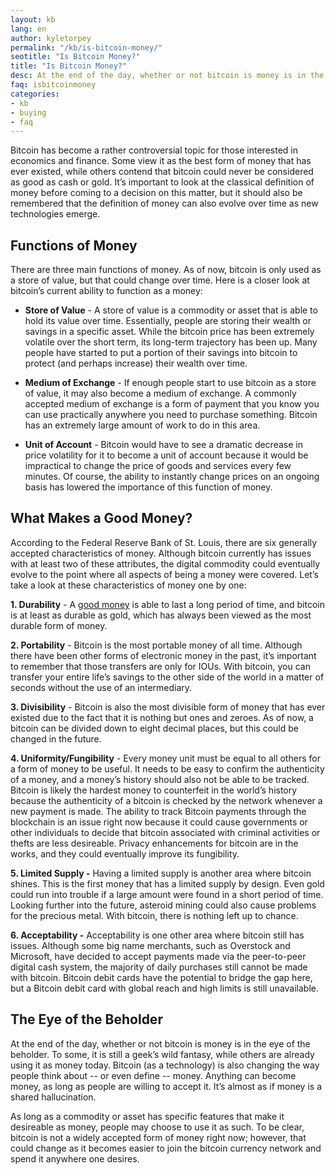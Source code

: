 ```yaml
---
layout: kb
lang: en
author: kyletorpey
permalink: "/kb/is-bitcoin-money/"
seotitle: "Is Bitcoin Money?"
title: "Is Bitcoin Money?"
desc: At the end of the day, whether or not bitcoin is money is in the eye of the beholder. But, Bitcoin is changing the way people think about money.
faq: isbitcoinmoney
categories: 
- kb
- buying
- faq
---
```

Bitcoin has become a rather controversial topic for those interested in economics and finance. Some view it as the best form of money that has ever existed, while others contend that bitcoin could never be considered as good as cash or gold. It’s important to look at the classical definition of money before coming to a decision on this matter, but it should also be remembered that the definition of money can also evolve over time as new technologies emerge.

## Functions of Money

There are three main functions of money. As of now, bitcoin is only used as a store of value, but that could change over time. Here is a closer look at bitcoin’s current ability to function as a money:

* **Store of Value** - A store of value is a commodity or asset that is able to hold its value over time. Essentially, people are storing their wealth or savings in a specific asset. While the bitcoin price has been extremely volatile over the short term, its long-term trajectory has been up. Many people have started to put a portion of their savings into bitcoin to protect (and perhaps increase) their wealth over time.

* **Medium of Exchange** - If enough people start to use bitcoin as a store of value, it may also become a medium of exchange. A commonly accepted medium of exchange is a form of payment that you know you can use practically anywhere you need to purchase something. Bitcoin has an extremely large amount of work to do in this area.

* **Unit of Account** - Bitcoin would have to see a dramatic decrease in price volatility for it to become a unit of account because it would be impractical to change the price of goods and services every few minutes. Of course, the ability to instantly change prices on an ongoing basis has lowered the importance of this function of money.

## What Makes a Good Money?

According to the Federal Reserve Bank of St. Louis, there are six generally accepted characteristics of money. Although bitcoin currently has issues with at least two of these attributes, the digital commodity could eventually evolve to the point where all aspects of being a money were covered. Let’s take a look at these characteristics of money one by one:

**1.	Durability** - A [good money](/kb/why-bitcoin-is-good-money/) is able to last a long period of time, and bitcoin is at least as durable as gold, which has always been viewed as the most durable form of money.

**2.	Portability** - Bitcoin is the most portable money of all time. Although there have been other forms of electronic money in the past, it’s important to remember that those transfers are only for IOUs. With bitcoin, you can transfer your entire life’s savings to the other side of the world in a matter of seconds without the use of an intermediary.

**3.	Divisibility** - Bitcoin is also the most divisible form of money that has ever existed due to the fact that it is nothing but ones and zeroes. As of now, a bitcoin can be divided down to eight decimal places, but this could be changed in the future.

**4.	Uniformity/Fungibility** - Every money unit must be equal to all others for a form of money to be useful. It needs to be easy to confirm the authenticity of a money, and a money’s history should also not be able to be tracked. Bitcoin is likely the hardest money to counterfeit in the world’s history because the authenticity of a bitcoin is checked by the network whenever a new payment is made. The ability to track Bitcoin payments through the blockchain is an issue right now because it could cause governments or other individuals to decide that bitcoin associated with criminal activities or thefts are less desireable. Privacy enhancements for bitcoin are in the works, and they could eventually improve its fungibility.

**5.	Limited Supply -** Having a limited supply is another area where bitcoin shines. This is the first money that has a limited supply by design. Even gold could run into trouble if a large amount were found in a short period of time. Looking further into the future, asteroid mining could also cause problems for the precious metal. With bitcoin, there is nothing left up to chance.

**6.	Acceptability -** Acceptability is one other area where bitcoin still has issues. Although some big name merchants, such as Overstock and Microsoft, have decided to accept payments made via the peer-to-peer digital cash system, the majority of daily purchases still cannot be made with bitcoin. Bitcoin debit cards have the potential to bridge the gap here, but a Bitcoin debit card with global reach and high limits is still unavailable.

## The Eye of the Beholder

At the end of the day, whether or not bitcoin is money is in the eye of the beholder. To some, it is still a geek’s wild fantasy, while others are already using it as money today. Bitcoin (as a technology) is also changing the way people think about -- or even define -- money. Anything can become money, as long as people are willing to accept it. It’s almost as if money is a shared hallucination.

As long as a commodity or asset has specific features that make it desireable as money, people may choose to use it as such. To be clear, bitcoin is not a widely accepted form of money right now; however, that could change as it becomes easier to join the bitcoin currency network and spend it anywhere one desires.